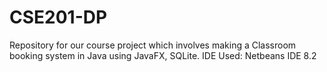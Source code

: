 # CSE201-DP
Repository for our course project which involves making a Classroom booking system in Java using JavaFX, SQLite.
IDE Used: Netbeans IDE 8.2

